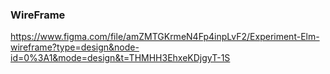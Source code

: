 ### WireFrame

https://www.figma.com/file/amZMTGKrmeN4Fp4inpLvF2/Experiment-Elm-wireframe?type=design&node-id=0%3A1&mode=design&t=THMHH3EhxeKDjgyT-1S
